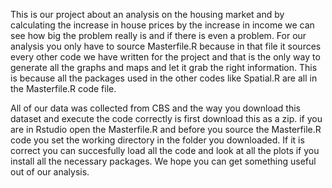 This is our project about an analysis on the housing market and by calculating the increase in house prices by the increase in income we can see how big the problem really is 
and if there is even a problem. For our analysis you only have to source Masterfile.R because in that file it sources every other code we have written for the project and that is the only way to generate all the graphs and maps and let it grab the right information. This is because all the packages used in the other codes like Spatial.R are all in the Masterfile.R code file.

All of our data was collected from CBS and the way you download this dataset and execute the code correctly is first download this as a zip. if you are in Rstudio open the Masterfile.R and before you source the Masterfile.R code you set the working directory in the folder you downloaded. If it is correct you can succesfully load all the code and look at all the plots if you install all the necessary packages. We hope you can get something useful out of our analysis.
